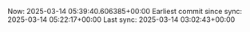 Now: 2025-03-14 05:39:40.606385+00:00 Earliest commit since sync: 2025-03-14 05:22:17+00:00 Last sync: 2025-03-14 03:02:43+00:00
